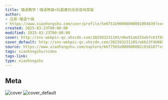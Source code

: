 ```yaml
---
title: 喵语教学！喵语唤猫+玩耍邀约无杂音纯享版
author:
- 瓜哥-喵语十级
- https://www.xiaohongshu.com/user/profile/5e0751b90000000001004b39?xsec_token=undefined
created: 2025-03-23T00:00:00
modified: 2025-03-23T00:00:00
cover: http://sns-webpic-qc.xhscdn.com/202503231105/d6e91a6255eb7c63f69203745ab07d43/1040g00831897fo6244005ng7a6sg8ippdshkgj8!nc_n_webp_prv_1
cover_default: http://sns-webpic-qc.xhscdn.com/202503231105/ebb23f4b065a0deae878591910aaf535/1040g00831897fo6244005ng7a6sg8ippdshkgj8!nc_n_webp_mw_1
source: https://www.xiaohongshu.com/explore/66f7565e000000002c016187?xsec_token=AB5aDBW9BrRctHF4HP-Nkt479dfHht8ljVKBbzdlWMnUU=
tags: xiaohongshu/video
tags-link:
type: xiaohongshu
---
```


## Meta

![cover](http://sns-webpic-qc.xhscdn.com/202503231105/d6e91a6255eb7c63f69203745ab07d43/1040g00831897fo6244005ng7a6sg8ippdshkgj8!nc_n_webp_prv_1)
![cover_default](http://sns-webpic-qc.xhscdn.com/202503231105/ebb23f4b065a0deae878591910aaf535/1040g00831897fo6244005ng7a6sg8ippdshkgj8!nc_n_webp_mw_1)
